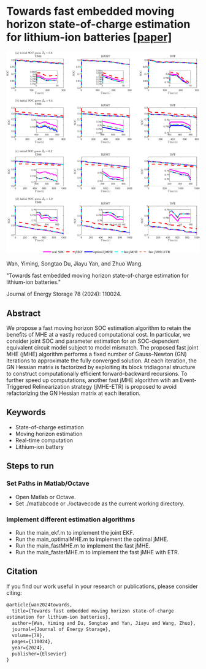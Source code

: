 # Towards fast embedded moving horizon state-of-charge estimation for lithium-ion batteries [[paper]](https://www.sciencedirect.com/science/article/pii/S2352152X23034230)

![Alt Text](accuracy.jpg)

Wan, Yiming, Songtao Du, Jiayu Yan, and Zhuo Wang. 

"Towards fast embedded moving horizon state-of-charge estimation for lithium-ion batteries." 

Journal of Energy Storage 78 (2024): 110024.

## Abstract
We propose a fast moving horizon SOC estimation algorithm to retain the benefits of MHE at a vastly reduced computational cost. In particular, we consider joint SOC and parameter estimation for an SOC-dependent equivalent circuit model subject to model mismatch. The proposed fast joint MHE (jMHE) algorithm performs a fixed number of Gauss–Newton (GN) iterations to approximate the fully converged solution. At each iteration, the GN Hessian matrix is factorized by exploiting its block tridiagonal structure to construct computationally efficient forward–backward recursions. To further speed up computations, another fast jMHE algorithm wtih an Event-Triggered Relinearization strategy (jMHE-ETR) is proposed to avoid refactorizing the GN Hessian matrix at each iteration. 

## Keywords
* State-of-charge estimation
* Moving horizon estimation
* Real-time computation
* Lithium-ion battery

## Steps to run
### Set Paths in Matlab/Octave
* Open Matlab or Octave.
* Set ./matlabcode or  ./octavecode as the current working directory.
### Implement different estimation algorithms
* Run the main_ekf.m to implement the joint EKF.
* Run the main_optimalMHE.m to implement the optimal jMHE.
* Run the main_fastMHE.m to implement the fast jMHE.
* Run the main_fasterMHE.m to implement the fast jMHE with ETR.

## Citation
If you find our work useful in your research or publications, please consider citing:
```
@article{wan2024towards,
  title={Towards fast embedded moving horizon state-of-charge estimation for lithium-ion batteries},
  author={Wan, Yiming and Du, Songtao and Yan, Jiayu and Wang, Zhuo},
  journal={Journal of Energy Storage},
  volume={78},
  pages={110024},
  year={2024},
  publisher={Elsevier}
}
```


